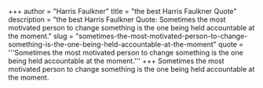 +++
author = "Harris Faulkner"
title = "the best Harris Faulkner Quote"
description = "the best Harris Faulkner Quote: Sometimes the most motivated person to change something is the one being held accountable at the moment."
slug = "sometimes-the-most-motivated-person-to-change-something-is-the-one-being-held-accountable-at-the-moment"
quote = '''Sometimes the most motivated person to change something is the one being held accountable at the moment.'''
+++
Sometimes the most motivated person to change something is the one being held accountable at the moment.
